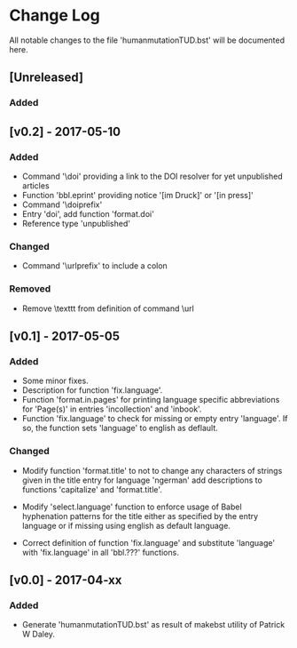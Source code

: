 # Change Log
All notable changes to the file 'humanmutationTUD.bst' will be documented here.

## [Unreleased]
### Added

## [v0.2] - 2017-05-10
### Added
- Command '\doi' providing a link to the DOI resolver for yet unpublished articles
- Function 'bbl.eprint' providing notice '[im Druck]' or '[in press]'
- Command '\doiprefix'
- Entry 'doi', add function 'format.doi'
- Reference type 'unpublished'

### Changed
- Command '\urlprefix' to include a colon

### Removed
- Remove \texttt from definition of command \url

## [v0.1] - 2017-05-05
### Added
- Some minor fixes.
- Description for function 'fix.language'.
- Function 'format.in.pages' for printing language specific abbreviations for
  'Page(s)' in entries 'incollection' and 'inbook'.
- Function 'fix.language' to check for missing or empty entry 'language'. If
  so, the function sets 'language' to english as deflault.

### Changed
- Modify function 'format.title' to not to change any characters of strings given
  in the title entry for language 'ngerman' add descriptions to functions 
  'capitalize' and 'format.title'.

- Modify 'select.language' function to enforce usage of Babel hyphenation patterns
  for the title either as specified by the entry language or if missing using 
  english as default language.

- Correct definition of function 'fix.language' and substitute 'language' with 
  'fix.language' in all 'bbl.???' functions.

## [v0.0] - 2017-04-xx
### Added
- Generate 'humanmutationTUD.bst' as result of makebst utility of Patrick W Daley.

[//]: # (Added, Changed, Fixed, Removed)

